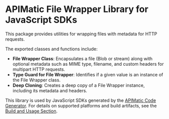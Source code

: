 # APIMatic File Wrapper Library for JavaScript SDKs

This package provides utilities for wrapping files with metadata for HTTP requests.

The exported classes and functions include:

* **File Wrapper Class**: Encapsulates a file (Blob or stream) along with optional metadata such as MIME type, filename, and custom headers for multipart HTTP requests.
* **Type Guard for File Wrapper**: Identifies if a given value is an instance of the File Wrapper class.
* **Deep Cloning**: Creates a deep copy of a File Wrapper instance, including its metadata and headers.

This library is used by JavaScript SDKs generated by the [APIMatic Code Generator](http://www.apimatic.io). For details on supported platforms and build artifacts, see the [Build and Usage Section](https://github.com/apimatic/apimatic-js-runtime?tab=readme-ov-file#builds-and-usage).